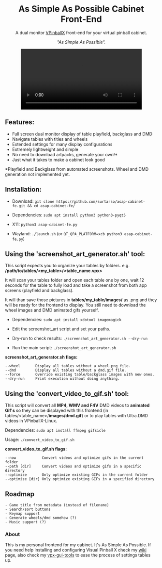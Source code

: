 <h1 align="center">As Simple As Possible Cabinet Front-End</h1>

<p align="center">A dual monitor <a href="https://github.com/vpinball/vpinball">VPinballX</a> front-end for your virtual pinball cabinet.</p>
<p align="center"><i>"As Simple As Possible".</i></p>

<div align="center">
  <video src="https://github.com/user-attachments/assets/f376adfc-9481-4237-b67c-2585570cee4c" width="400" />
</div>

## Features:
- Full screen dual monitor display of table playfield, backglass and DMD
- Navigate tables with titles and wheels
- Extended settings for many display configurations
- Extremely lightweight and simple
- No need to download artpacks, generate your own!*
- Just what it takes to make a cabinet look good

*Playfield and Backglass from automated screenshots. Wheel and DMD generation not implemented yet.

## Installation:

- Download: `git clone https://github.com/surtarso/asap-cabinet-fe.git && cd asap-cabinet-fe/`

- Dependencies: `sudo apt install python3 python3-pyqt5`

- X11: `python3 asap-cabinet-fe.py`

- Wayland: `./launch.sh` (or `QT_QPA_PLATFORM=xcb python3 asap-cabinet-fe.py`)

## Using the 'screenshot_art_generator.sh' tool:

This script expects you to organize your tables by folders.
e.g. **/path/to/tables/<my_table>/<table_name.vpx>**

It will scan your tables folder and open each table one by one, wait 12 seconds for the table to fully load and take a screenshot from both app screens (playfield and backglass).

It will than save those pictures in **tables/my_table/images/** as .png and they will be ready for the frontend to display. You still need to download the wheel images and DMD animated gifs yourself.

- Dependencies: `sudo apt install xdotool imagemagick`

- Edit the screenshot_art script and set your paths.

- Dry-run to check results: `./screenshot_art_generator.sh --dry-run`

- Run the main script: `./screenshot_art_generator.sh`

**screenshot_art_generator.sh flags:** 

    --wheel       Display all tables without a wheel.png file.
    --dmd         Display all tables without a dmd.gif file.
    --force       Override existing table/backglass images with new ones.
    --dry-run     Print execution without doing anything.

## Using the 'convert_video_to_gif.sh' tool:

This script will convert all **MP4, WMV and F4V** DMD videos to **animated Gif's** so they can be displayed with this frontend (in tables/<table_name>/**images/dmd.gif**) or to play tables with Ultra.DMD videos in VPinballX-Linux.

Dependencies: `sudo apt install ffmpeg gifsicle`

Usage: `./convert_video_to_gif.sh`

**convert_video_to_gif.sh flags:**

    --now            Convert videos and optimize gifs in the current folder
    --path [dir]     Convert videos and optimize gifs in a specific directory
    --optimize       Only optimize existing GIFs in the current folder
    --optimize [dir] Only optimize existing GIFs in a specified directory

## Roadmap
    - Game title from metadata (instead of filename)
    - Search/sort buttons
    - Keymap support
    - Generate wheels/dmd somehow (?)
    - Music support (?)

### About

This is my personal frontend for my cabinet. It's As Simple As Possible. If you need help installing and configuring Visual Pinball X check my [wiki](https://github.com/surtarso/vpx-gui-tools/wiki/Visual-Pinball-X-on-Debian-Linux) page, also check my [vpx-gui-tools](https://github.com/surtarso/vpx-gui-tools/) to ease the process of settings tables up.
